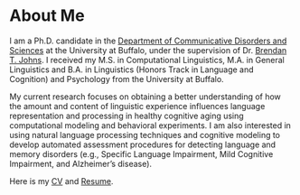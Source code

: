 # About Me
 
I am a Ph.D. candidate in the [Department of Communicative Disorders and Sciences](http://arts-sciences.buffalo.edu/cds.html)  at the University at Buffalo, under the supervision of Dr. [Brendan T. Johns](http://btjohns.com). I received my M.S. in Computational Linguistics, M.A. in General Linguistics and B.A. in Linguistics (Honors Track in Language and Cognition) and Psychology from the University at Buffalo.

My current research focuses on obtaining a better understanding of how the amount and content of linguistic experience influences language representation and processing in healthy cognitive aging using computational modeling and behavioral experiments. I am also interested in using natural language processing techniques and cognitive modeling to develop automated assessment procedures for detecting language and memory disorders (e.g., Specific Language Impairment, Mild Cognitive Impairment, and Alzheimer’s disease).

Here is my [CV](../pub/CV.pdf) and [Resume](../pub/Resume.pdf).








